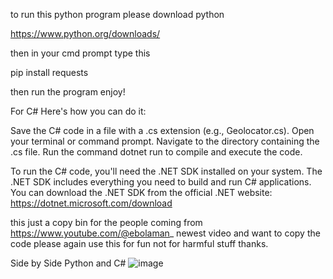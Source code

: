 to run this python program please download python

https://www.python.org/downloads/

then in your cmd prompt type this 

pip install requests

then run the program enjoy!


For C#
Here's how you can do it:

Save the C# code in a file with a .cs extension (e.g., Geolocator.cs).
Open your terminal or command prompt.
Navigate to the directory containing the .cs file.
Run the command dotnet run to compile and execute the code.



To run the C# code, you'll need the .NET SDK installed on your system. The .NET SDK includes everything you need to build and run C# applications. You can download the .NET SDK from the official .NET website: https://dotnet.microsoft.com/download




this just a copy bin for the people coming from https://www.youtube.com/@ebolaman_ newest video and want to copy the code please again use this for fun not for harmful stuff thanks.



Side by Side Python and C#
![image](https://github.com/GuizzyisbackV2LOL/-ebolaman-python-version/assets/90070644/91c65464-4597-4923-902d-a8cf24dd61b6)
